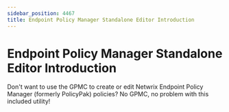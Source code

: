 ```yaml
---
sidebar_position: 4467
title: Endpoint Policy Manager Standalone Editor Introduction
---
```


# Endpoint Policy Manager Standalone Editor Introduction

Don't want to use the GPMC to create or edit Netwrix Endpoint Policy Manager (formerly PolicyPak) policies? No GPMC, no problem with this included utility!